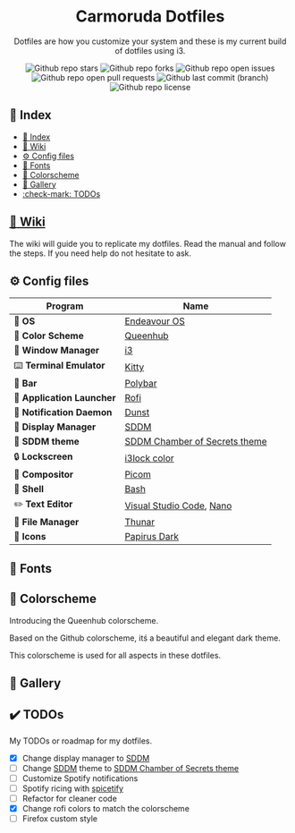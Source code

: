 <h1 align="center">
  Carmoruda Dotfiles
 </h1>

<p align="center">
  Dotfiles are how you customize your system and these is my current build of dotfiles using i3.
</p>

<div align="center">
  <img alt="Github repo stars" src="https://img.shields.io/github/stars/carmoruda/dotfiles?color=db6d28&labelColor=202328&style=for-the-badge">
  <img alt="Github repo forks" src="https://img.shields.io/github/forks/carmoruda/dotfiles?color=388bfd&labelColor=202328&style=for-the-badge">
  <img alt="Github repo open issues" src="https://img.shields.io/github/issues/carmoruda/dotfiles?color=f85149&labelColor=202328&style=for-the-badge">
  <img alt="Github repo open pull requests" src="https://img.shields.io/github/issues-pr/carmoruda/dotfiles?color=a371f7&labelColor=202328&style=for-the-badge">
  <img alt="Github last commit (branch)" src="https://img.shields.io/github/last-commit/carmoruda/dotfiles/main?color=2ea043&labelColor=202328&label=Last Update%3F&style=for-the-badge">
  <img alt="Github repo license" src="https://img.shields.io/github/license/carmoruda/dotfiles?color=15121C&labelColor=202328&style=for-the-badge">
</div>

## :satellite: Index

- [:satellite: Index](#satellite-index)
- [:notebook_with_decorative_cover: Wiki](#notebook_with_decorative_cover-wiki)
- [:gear: Config files](#gear-config-files)
- [:memo: Fonts](#memo-fonts)
- [:art: Colorscheme](#art-colorscheme)
- [:milky_way: Gallery](#milkyway-gallery)
- [:check-mark: TODOs](#heavycheckmark-todos)

## [:notebook_with_decorative_cover: Wiki](https://github.com/Carmoruda/dotfiles/wiki)

The wiki will guide you to replicate my dotfiles. Read the manual and follow the steps. If you need help do not hesitate to ask.

## :gear: Config files

| Program                                | Name                                                                                            |
| -------------------------------------- | ----------------------------------------------------------------------------------------------- |
| :penguin: **OS**                       | [Endeavour OS](https://endeavouros.com/)                                                        |
| :art: **Color Scheme**                 | [Queenhub](#art-colorscheme)                                                                    |
| :rocket: **Window Manager**            | [i3](https://github.com/i3/i3)                                                                  |
| :keyboard: **Terminal Emulator**       | [Kitty](https://github.com/kovidgoyal/kitty)                                                    |
| :construction: **Bar**                 | [Polybar](https://github.com/polybar/polybar)                                                   |
| :floppy_disk: **Application Launcher** | [Rofi](https://github.com/davatorium/rofi)                                                      |
| :mega: **Notification Daemon**         | [Dunst](https://github.com/dunst-project/dunst)                                                 |
| :key: **Display Manager**              | [SDDM](https://github.com/sddm/sddm)                                                            |
| :lipstick: **SDDM theme**              | [SDDM Chamber of Secrets theme](https://github.com/Carmoruda/sddm-hogwarts-themes)              |
| :lock: **Lockscreen**                  | [i3lock color](https://github.com/Raymo111/i3lock-color)                                        |
| :telescope: **Compositor**             | [Picom](https://github.com/yshui/picom)                                                         |
| :shell: **Shell**                      | [Bash](https://www.gnu.org/software/bash/)                                                      |
| :pencil2: **Text Editor**              | [Visual Studio Code](https://github.com/Microsoft/vscode), [Nano](https://www.nano-editor.org/) |
| :file_folder: **File Manager**         | [Thunar](https://gitlab.xfce.org/xfce/thunar)                                                   |
| :crystal_ball: **Icons**               | [Papirus Dark](https://github.com/PapirusDevelopmentTeam/papirus-icon-theme)                    |

## :memo: Fonts

## :art: Colorscheme

Introducing the Queenhub colorscheme.

Based on the Github colorscheme, itś a beautiful and elegant dark theme.

This colorscheme is used for all aspects in these dotfiles.

## :milky_way: Gallery

## :heavy_check_mark: TODOs

My TODOs or roadmap for my dotfiles.

- [x] Change display manager to [SDDM](https://github.com/sddm/sddm)
- [ ] Change [SDDM](https://github.com/sddm/sddm) theme to [SDDM Chamber of Secrets theme](https://github.com/Carmoruda/sddm-hogwarts-themes)
- [ ] Customize Spotify notifications
- [ ] Spotify ricing with [spicetify](https://github.com/spicetify/spicetify-cli)
- [ ] Refactor for cleaner code
- [x] Change rofi colors to match the colorscheme
- [ ] Firefox custom style
